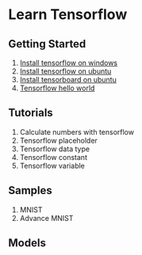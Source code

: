 # Learn Tensorflow

## Getting Started

1. [Install tensorflow on windows](https://github.com/tengge1/learn-tensorflow/tree/master/001_install_tensorflow_on_windows/README.md)
2. [Install tensorflow on ubuntu](https://github.com/tengge1/learn-tensorflow/tree/master/002_install_tensorflow_on_ubuntu/README.md)
3. [Install tensorboard on ubuntu](https://github.com/tengge1/learn-tensorflow/tree/master/003_install_tensorboard_on_ubuntu/README.md)
4. [Tensorflow hello world](https://github.com/tengge1/learn-tensorflow/tree/master/004_tensorflow_hello_world/example04.py)

## Tutorials

1. Calculate numbers with tensorflow
2. Tensorflow placeholder
3. Tensorflow data type
4. Tensorflow constant
5. Tensorflow variable

## Samples

1. MNIST
2. Advance MNIST

## Models
